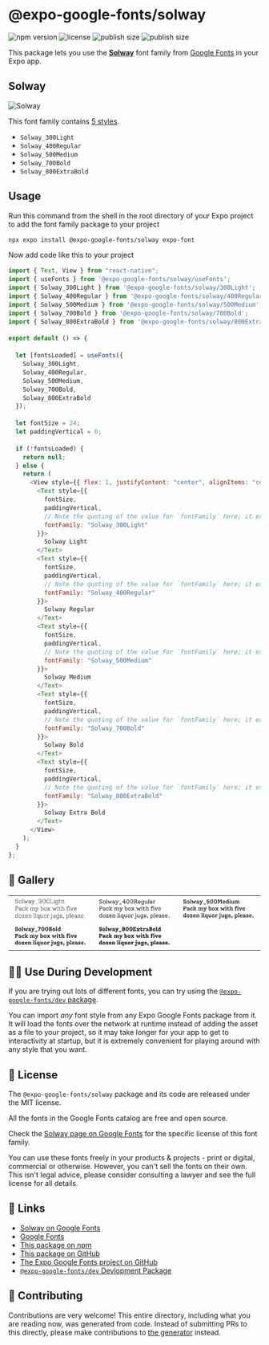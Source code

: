 # @expo-google-fonts/solway

![npm version](https://flat.badgen.net/npm/v/@expo-google-fonts/solway)
![license](https://flat.badgen.net/github/license/expo/google-fonts)
![publish size](https://flat.badgen.net/packagephobia/install/@expo-google-fonts/solway)
![publish size](https://flat.badgen.net/packagephobia/publish/@expo-google-fonts/solway)

This package lets you use the [**Solway**](https://fonts.google.com/specimen/Solway) font family from [Google Fonts](https://fonts.google.com/) in your Expo app.

## Solway

![Solway](./font-family.png)

This font family contains [5 styles](#-gallery).

- `Solway_300Light`
- `Solway_400Regular`
- `Solway_500Medium`
- `Solway_700Bold`
- `Solway_800ExtraBold`

## Usage

Run this command from the shell in the root directory of your Expo project to add the font family package to your project

```sh
npx expo install @expo-google-fonts/solway expo-font
```

Now add code like this to your project

```js
import { Text, View } from "react-native";
import { useFonts } from '@expo-google-fonts/solway/useFonts';
import { Solway_300Light } from '@expo-google-fonts/solway/300Light';
import { Solway_400Regular } from '@expo-google-fonts/solway/400Regular';
import { Solway_500Medium } from '@expo-google-fonts/solway/500Medium';
import { Solway_700Bold } from '@expo-google-fonts/solway/700Bold';
import { Solway_800ExtraBold } from '@expo-google-fonts/solway/800ExtraBold';

export default () => {

  let [fontsLoaded] = useFonts({
    Solway_300Light, 
    Solway_400Regular, 
    Solway_500Medium, 
    Solway_700Bold, 
    Solway_800ExtraBold
  });

  let fontSize = 24;
  let paddingVertical = 6;

  if (!fontsLoaded) {
    return null;
  } else {
    return (
      <View style={{ flex: 1, justifyContent: "center", alignItems: "center" }}>
        <Text style={{
          fontSize,
          paddingVertical,
          // Note the quoting of the value for `fontFamily` here; it expects a string!
          fontFamily: "Solway_300Light"
        }}>
          Solway Light
        </Text>
        <Text style={{
          fontSize,
          paddingVertical,
          // Note the quoting of the value for `fontFamily` here; it expects a string!
          fontFamily: "Solway_400Regular"
        }}>
          Solway Regular
        </Text>
        <Text style={{
          fontSize,
          paddingVertical,
          // Note the quoting of the value for `fontFamily` here; it expects a string!
          fontFamily: "Solway_500Medium"
        }}>
          Solway Medium
        </Text>
        <Text style={{
          fontSize,
          paddingVertical,
          // Note the quoting of the value for `fontFamily` here; it expects a string!
          fontFamily: "Solway_700Bold"
        }}>
          Solway Bold
        </Text>
        <Text style={{
          fontSize,
          paddingVertical,
          // Note the quoting of the value for `fontFamily` here; it expects a string!
          fontFamily: "Solway_800ExtraBold"
        }}>
          Solway Extra Bold
        </Text>
      </View>
    );
  }
};
```

## 🔡 Gallery


||||
|-|-|-|
|![Solway_300Light](./300Light/Solway_300Light.ttf.png)|![Solway_400Regular](./400Regular/Solway_400Regular.ttf.png)|![Solway_500Medium](./500Medium/Solway_500Medium.ttf.png)||
|![Solway_700Bold](./700Bold/Solway_700Bold.ttf.png)|![Solway_800ExtraBold](./800ExtraBold/Solway_800ExtraBold.ttf.png)|||


## 👩‍💻 Use During Development

If you are trying out lots of different fonts, you can try using the [`@expo-google-fonts/dev` package](https://github.com/expo/google-fonts/tree/master/font-packages/dev#readme).

You can import _any_ font style from any Expo Google Fonts package from it. It will load the fonts over the network at runtime instead of adding the asset as a file to your project, so it may take longer for your app to get to interactivity at startup, but it is extremely convenient for playing around with any style that you want.


## 📖 License

The `@expo-google-fonts/solway` package and its code are released under the MIT license.

All the fonts in the Google Fonts catalog are free and open source.

Check the [Solway page on Google Fonts](https://fonts.google.com/specimen/Solway) for the specific license of this font family.

You can use these fonts freely in your products & projects - print or digital, commercial or otherwise. However, you can't sell the fonts on their own. This isn't legal advice, please consider consulting a lawyer and see the full license for all details.

## 🔗 Links

- [Solway on Google Fonts](https://fonts.google.com/specimen/Solway)
- [Google Fonts](https://fonts.google.com/)
- [This package on npm](https://www.npmjs.com/package/@expo-google-fonts/solway)
- [This package on GitHub](https://github.com/expo/google-fonts/tree/master/font-packages/solway)
- [The Expo Google Fonts project on GitHub](https://github.com/expo/google-fonts)
- [`@expo-google-fonts/dev` Devlopment Package](https://github.com/expo/google-fonts/tree/master/font-packages/dev)

## 🤝 Contributing

Contributions are very welcome! This entire directory, including what you are reading now, was generated from code. Instead of submitting PRs to this directly, please make contributions to [the generator](https://github.com/expo/google-fonts/tree/master/packages/generator) instead.
